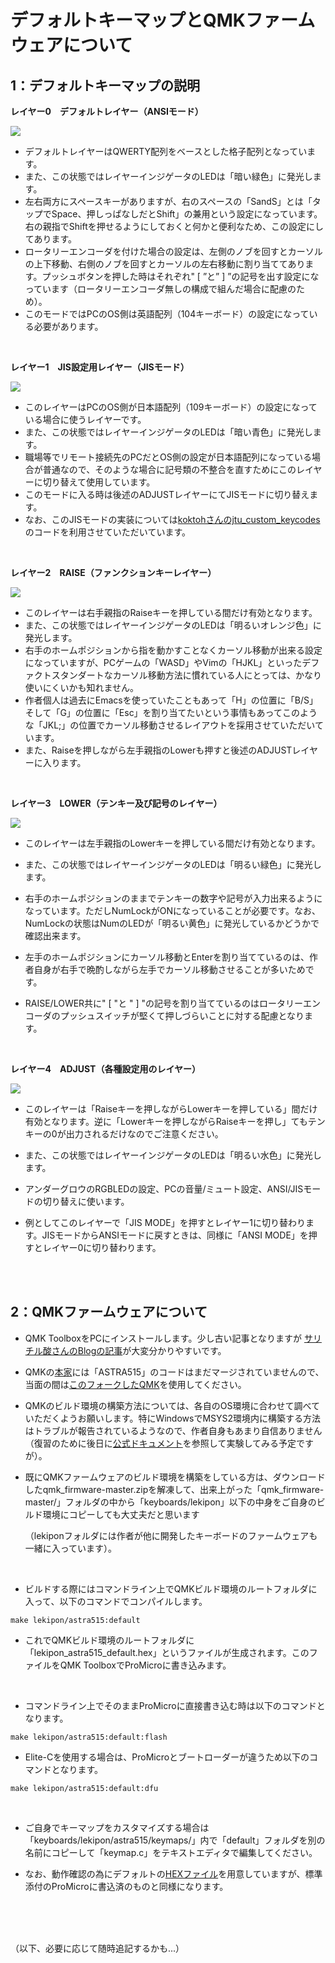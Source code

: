 

# デフォルトキーマップとQMKファームウェアについて



## 1：デフォルトキーマップの説明

**レイヤー0　デフォルトレイヤー（ANSIモード）**

![](https://raw.githubusercontent.com/Lekipon/ASTRA515/master/doc/img/layer00.png)

- デフォルトレイヤーはQWERTY配列をベースとした格子配列となっています。
- また、この状態ではレイヤーインジゲータのLEDは「暗い緑色」に発光します。
- 左右両方にスペースキーがありますが、右のスペースの「SandS」とは「タップでSpace、押しっぱなしだとShift」の兼用という設定になっています。右の親指でShiftを押せるようにしておくと何かと便利なため、この設定にしてあります。
- ロータリーエンコーダを付けた場合の設定は、左側のノブを回すとカーソルの上下移動、右側のノブを回すとカーソルの左右移動に割り当ててあります。プッシュボタンを押した時はそれぞれ" [ ”と” ] ”の記号を出す設定になっています（ロータリーエンコーダ無しの構成で組んだ場合に配慮のため）。
- このモードではPCのOS側は英語配列（104キーボード）の設定になっている必要があります。

<br>

**レイヤー1　JIS設定用レイヤー（JISモード）**

![](https://raw.githubusercontent.com/Lekipon/ASTRA515/master/doc/img/layer01.png)

- このレイヤーはPCのOS側が日本語配列（109キーボード）の設定になっている場合に使うレイヤーです。
- また、この状態ではレイヤーインジゲータのLEDは「暗い青色」に発光します。
- 職場等でリモート接続先のPCだとOS側の設定が日本語配列になっている場合が普通なので、そのような場合に記号類の不整合を直すためにこのレイヤーに切り替えて使用しています。
- このモードに入る時は後述のADJUSTレイヤーにてJISモードに切り替えます。
- なお、このJISモードの実装については[koktohさんのjtu_custom_keycodes](https://github.com/koktoh/jtu_custom_keycodes)のコードを利用させていただいています。

<br>

**レイヤー2　RAISE（ファンクションキーレイヤー）**

![](https://raw.githubusercontent.com/Lekipon/ASTRA515/master/doc/img/layer02.png)

- このレイヤーは右手親指のRaiseキーを押している間だけ有効となります。
- また、この状態ではレイヤーインジゲータのLEDは「明るいオレンジ色」に発光します。
- 右手のホームポジションから指を動かすことなくカーソル移動が出来る設定になっていますが、PCゲームの「WASD」やVimの「HJKL」といったデファクトスタンダートなカーソル移動方法に慣れている人にとっては、かなり使いにくいかも知れません。
- 作者個人は過去にEmacsを使っていたこともあって「H」の位置に「B/S」そして「G」の位置に「Esc」を割り当てたいという事情もあってこのような「JKL;」の位置でカーソル移動させるレイアウトを採用させていただいています。
- また、Raiseを押しながら左手親指のLowerも押すと後述のADJUSTレイヤーに入ります。

<br>

**レイヤー3　LOWER（テンキー及び記号のレイヤー）**

![](https://raw.githubusercontent.com/Lekipon/ASTRA515/master/doc/img/layer03.png)

- このレイヤーは左手親指のLowerキーを押している間だけ有効となります。

- また、この状態ではレイヤーインジゲータのLEDは「明るい緑色」に発光します。

- 右手のホームポジションのままでテンキーの数字や記号が入力出来るようになっています。ただしNumLockがONになっていることが必要です。なお、NumLockの状態はNumのLEDが「明るい黄色」に発光しているかどうかで確認出来ます。

- 左手のホームポジションにカーソル移動とEnterを割り当てているのは、作者自身が右手で晩酌しながら左手でカーソル移動させることが多いためです。

- RAISE/LOWER共に" [ "と " ] "の記号を割り当てているのはロータリーエンコーダのプッシュスイッチが堅くて押しづらいことに対する配慮となります。

  <br>

**レイヤー4　ADJUST（各種設定用のレイヤー）**

![](https://raw.githubusercontent.com/Lekipon/ASTRA515/master/doc/img/layer04.png)

- このレイヤーは「Raiseキーを押しながらLowerキーを押している」間だけ有効となります。逆に「Lowerキーを押しながらRaiseキーを押し」てもテンキーの0が出力されるだけなのでご注意ください。
- また、この状態ではレイヤーインジゲータのLEDは「明るい水色」に発光します。
- アンダーグロウのRGBLEDの設定、PCの音量/ミュート設定、ANSI/JISモードの切り替えに使います。

- 例としてこのレイヤーで「JIS MODE」を押すとレイヤー1に切り替わります。JISモードからANSIモードに戻すときは、同様に「ANSI MODE」を押すとレイヤー0に切り替わります。

<br><br>

## **2：QMKファームウェアについて**

- QMK ToolboxをPCにインストールします。少し古い記事となりますが [サリチル酸さんのBlogの記事](https://salicylic-acid3.hatenablog.com/entry/qmk-toolbox)が大変分かりやすいです。

- QMKの[本家](https://github.com/qmk/qmk_firmware)には「ASTRA515」のコードはまだマージされていませんので、当面の間は[このフォークしたQMK](https://github.com/Lekipon/qmk_firmware)を使用してください。

- QMKのビルド環境の構築方法については、各自のOS環境に合わせて調べていただくようお願いします。特にWindowsでMSYS2環境内に構築する方法はトラブルが報告されているようなので、作者自身もあまり自信ありません（復習のために後日に[公式ドキュメント](https://docs.qmk.fm/#/ja/newbs_getting_started)を参照して実験してみる予定ですが）。

- 既にQMKファームウェアのビルド環境を構築をしている方は、ダウンロードしたqmk_firmware-master.zipを解凍して、出来上がった「qmk_firmware-master/」フォルダの中から「keyboards/lekipon」以下の中身をご自身のビルド環境にコピーしても大丈夫だと思います

  （lekiponフォルダには作者が他に開発したキーボードのファームウェアも一緒に入っています）。

  <br>

- ビルドする際にはコマンドライン上でQMKビルド環境のルートフォルダに入って、以下のコマンドでコンパイルします。

```
make lekipon/astra515:default
```

- これでQMKビルド環境のルートフォルダに「lekipon_astra515_default.hex」というファイルが生成されます。このファイルをQMK ToolboxでProMicroに書き込みます。

<br>

- コマンドライン上でそのままProMicroに直接書き込む時は以下のコマンドとなります。

```
make lekipon/astra515:default:flash
```

- Elite-Cを使用する場合は、ProMicroとブートローダーが違うため以下のコマンドとなります。

```
make lekipon/astra515:default:dfu
```

<br>

- ご自身でキーマップをカスタマイズする場合は「keyboards/lekipon/astra515/keymaps/」内で「default」フォルダを別の名前にコピーして「keymap.c」をテキストエディタで編集してください。

- なお、動作確認の為にデフォルトの[HEXファイル](https://github.com/Lekipon/ASTRA515/blob/master/hex/lekipon_astra515_default.hex)を用意していますが、標準添付のProMicroに書込済のものと同様になります。

<br><br><br>

（以下、必要に応じて随時追記するかも...）